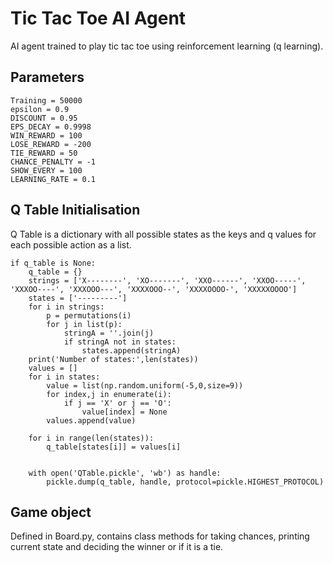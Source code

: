 # Tic Tac Toe AI Agent
AI agent trained to play tic tac toe using reinforcement learning (q learning). 

## Parameters
```
Training = 50000 
epsilon = 0.9
DISCOUNT = 0.95
EPS_DECAY = 0.9998
WIN_REWARD = 100
LOSE_REWARD = -200
TIE_REWARD = 50
CHANCE_PENALTY = -1
SHOW_EVERY = 100
LEARNING_RATE = 0.1

```

## Q Table Initialisation
Q Table is a dictionary with all possible states as the keys and q values for each possible action as a list.
```
if q_table is None:
    q_table = {}
    strings = ['X--------', 'XO-------', 'XXO------', 'XXOO-----', 'XXXOO----', 'XXXOOO---', 'XXXXOOO--', 'XXXXOOOO-', 'XXXXXOOOO']
    states = ['---------']
    for i in strings:
        p = permutations(i)
        for j in list(p):
            stringA = ''.join(j)
            if stringA not in states:
                states.append(stringA)
    print('Number of states:',len(states))
    values = []
    for i in states:
        value = list(np.random.uniform(-5,0,size=9))
        for index,j in enumerate(i):
            if j == 'X' or j == 'O':
                value[index] = None
        values.append(value)

    for i in range(len(states)):
        q_table[states[i]] = values[i]


    with open('QTable.pickle', 'wb') as handle:
        pickle.dump(q_table, handle, protocol=pickle.HIGHEST_PROTOCOL)

```

## Game object
Defined in Board.py, contains class methods for taking chances, printing current state and deciding the winner or if it is a tie.
